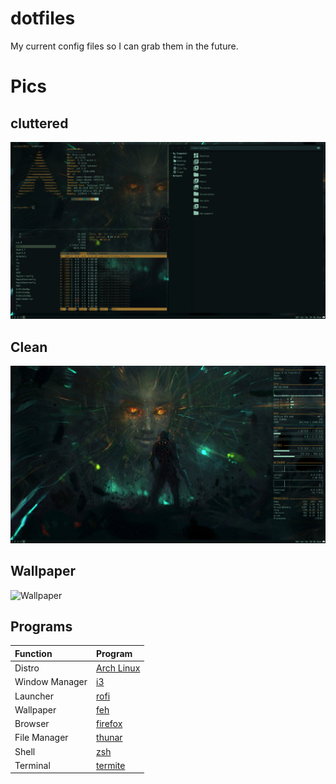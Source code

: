 # dotfiles
My current config files so I can grab them in the future.

# Pics

## cluttered

![Alt text](/screenshots/2020-12-12-183411_1920x1080_scrot.png?raw=true)

## Clean

![Alt text](/screenshots/2020-12-12-183500_1920x1080_scrot.png?raw=true)

## Wallpaper

![Wallpaper](https://i.redd.it/jykqc42udrmy.jpg)

## Programs

| Function | Program |
| :--- | :--- |
| Distro | [Arch Linux](https://www.archlinux.org/) |
| Window Manager | [i3](https://i3wm.org/) |
| Launcher | [rofi](http://github.com/davatorium/rofi) |
| Wallpaper | [feh](https://github.com/derf/feh) |
| Browser | [firefox](http://firefox.com) |
| File Manager | [thunar](https://gitlab.xfce.org/xfce/thunar) |
| Shell | [zsh](https://www.zsh.org/) |
| Terminal | [termite](https://github.com/thestinger/termite) |